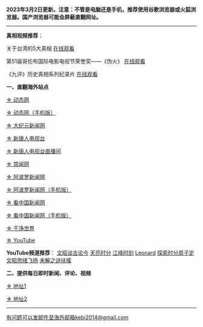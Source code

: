 **2023年3月2日更新。注意：不管是电脑还是手机，推荐使用谷歌浏览器或火狐浏览器。国产浏览器可能会屏蔽直翻网址。**


***

**真相视频推荐**：

关于台湾的5大真相 [在线观看](https://t1.freeku.xyz/60)

第51届哥伦布国际电影电视节荣誉奖——《伪火》  [在线观看](https://t1.freeku.xyz/61)  

《九评》历史真相系列纪录片  [在线观看](https://t1.freeku.xyz/62)

**一、直翻海外站点**

[☆ 动态网](https://t1.freeku.xyz/20)

[☆ 动态网（手机版）](https://t1.freeku.xyz/21)

[☆ 大纪元新闻网](https://t1.freeku.xyz/90)

[☆ 新唐人电视台](https://t1.freeku.xyz/4)

[☆ 新唐人电视台直播间](https://t1.freeku.xyz/44)

[☆ 禁闻网](https://t1.freeku.xyz/3)

[☆ 阿波罗新闻网](https://t1.freeku.xyz/7)

[☆ 阿波罗新闻网（手机版）](https://t1.freeku.xyz/53)

[☆ 看中国新闻网](https://t1.freeku.xyz/26)

[☆ 看中国新闻网（手机版）](https://t1.freeku.xyz/54)

[☆ 干净世界](https://t1.freeku.xyz/1)

[☆ YouTube](https://t1.freeku.xyz/45)

**YouTube频道推荐**： [文昭谈古论今](https://t1.freeku.xyz/46)   [天亮时分](https://t1.freeku.xyz/47)  [江峰时刻](https://t1.freeku.xyz/48)   [Leonard](https://t1.freeku.xyz/49)  [探索时分周子定](https://t1.freeku.xyz/50) [文昭思绪飞扬](https://t1.freeku.xyz/51) [未解之谜扶搖](https://t1.freeku.xyz/52)


**二、提供每日即时新闻、评论、视频**

[☆ 地址1](https://a1.zhujicn2.com/tui590285/www/blob/master/README.md)

[☆ 地址2](https://github.com/tui590285/www/blob/master/README.md)

***


有问题可以发邮件至海外邮箱kebi2014@gmail.com